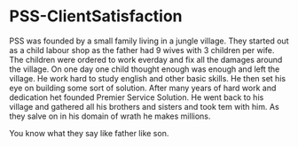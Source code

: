 # PSS-ClientSatisfaction

PSS was founded by a small family living in a jungle village.
They started out as a child labour shop as the father had 9 wives with 3 children per wife.
The children were ordered to work everday and fix all the damages around the village.
On one day one child thought enough was enough and left the village.
He work hard to study english and other basic skills. 
He then set his eye on building some sort of solution.
After many years of hard work and dedication het founded Premier Service Solution.
He went back to his village and gathered all his brothers and sisters and took tem with him.
As they salve on in his domain of wrath he makes millions.

You know what they say like father like son.
